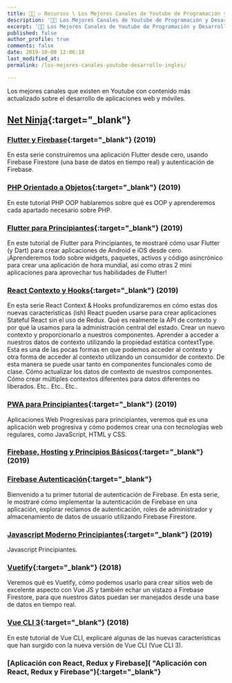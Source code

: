 ```yaml
---
title: 👨‍🚀 ▷ Recursos \ Los Mejores Canales de Youtube de Programación y Desarrollo Web
description: '👩‍💻 Los Mejores Canales de Youtube de Programación y Desarrollo Web Móvil en Inglés'
excerpt: '👩‍💻 Los Mejores Canales de Youtube de Programación y Desarrollo Web Móvil en Inglés'
published: false
author_profile: true
comments: false
date: 2019-10-08 12:06:18
last_modified_at: 
permalink: /los-mejores-canales-youtube-desarrollo-ingles/

---
```


Los mejores canales que existen en Youtube con contenido más actualizado sobre el desarrollo de aplicaciones web y móviles.

## [Net Ninja](https://www.youtube.com/channel/UCW5YeuERMmlnqo4oq8vwUpg){:target="_blank"}

### [Flutter y Firebase](https://www.youtube.com/playlist?list=PL4cUxeGkcC9j--TKIdkb3ISfRbJeJYQwC "Flutter y Firebase"){:target="_blank"} (2019)

En esta serie construiremos una aplicación Flutter desde cero, usando Firebase Firestore (una base de datos en tiempo real) y autenticación de Firebase.

### [PHP Orientado a Objetos](https://www.youtube.com/playlist?list=PL4cUxeGkcC9hNpT-yVAYxNWOmxjxL51Hy "PHP Orientado a Objetos"){:target="_blank"} (2019)

En este tutorial PHP OOP hablaremos sobre qué es OOP y aprenderemos cada apartado necesario sobre PHP.

### [Flutter para Principiantes](https://www.youtube.com/playlist?list=PL4cUxeGkcC9jLYyp2Aoh6hcWuxFDX6PBJ "Flutter para Principiantes"){:target="_blank"} (2019)

En este tutorial de Flutter para Principiantes, te mostraré cómo usar Flutter (y Dart) para crear aplicaciones de Android e iOS desde cero. ¡Aprenderemos todo sobre widgets, paquetes, activos y código asincrónico para crear una aplicación de hora mundial, así como otras 2 mini aplicaciones para aprovechar tus habilidades de Flutter!

### [React Contexto y Hooks](https://www.youtube.com/playlist?list=PL4cUxeGkcC9hNokByJilPg5g9m2APUePI "React Contexto y Hooks"){:target="_blank"} (2019)

En esta serie React Context & Hooks profundizaremos en cómo estas dos nuevas características (ish) React pueden usarse para crear aplicaciones Stateful React sin el uso de Redux. Qué es realmente la API de contexto y por qué la usamos para la administración central del estado. Crear un nuevo contexto y proporcionarlo a nuestros componentes. Aprender a acceder a nuestros datos de contexto utilizando la propiedad estática contextType. Esta es una de las pocas formas en que podemos acceder al contexto y otra forma de acceder al contexto utilizando un consumidor de contexto. De esta manera se puede usar tanto en componentes funcionales como de clase. Cómo actualizar los datos de contexto de nuestros componentes. Cómo crear múltiples contextos diferentes para datos diferentes no liberados. Etc.. Etc.. Etc..

### [PWA para Principiantes](https://www.youtube.com/playlist?list=PL4cUxeGkcC9gTxqJBcDmoi5Q2pzDusSL7 "PWA para Principiantes"){:target="_blank"} (2019)

Aplicaciones Web Progresivas para principiantes, veremos qué es una aplicación web progresiva y cómo podemos crear una con tecnologías web regulares, como JavaScript, HTML y CSS.

### [Firebase, Hosting y Principios Básicos](https://www.youtube.com/playlist?list=PL4cUxeGkcC9he0kHAyiyr3dDO2xw0NWoP "Firebase, Hosting y Principios Básicos"){:target="_blank"} (2019)
### [Firebase Autenticación](https://www.youtube.com/playlist?list=PL4cUxeGkcC9jUPIes_B8vRjn1_GaplOPQ "Firebase Autenticación"){:target="_blank"}

Bienvenido a tu primer tutorial de autenticación de Firebase. En esta serie, le mostraré cómo implementar la autenticación de Firebase en una aplicación, explorar reclamos de autenticación, roles de administrador y almacenamiento de datos de usuario utilizando Firebase Firestore.

### [Javascript Moderno Principiantes](https://www.youtube.com/playlist?list=PL4cUxeGkcC9haFPT7J25Q9GRB_ZkFrQAc "Javascript Moderno"){:target="_blank"} (2019)

Javascript Principiantes.

### [Vuetify](https://www.youtube.com/playlist?list=PL4cUxeGkcC9g0MQZfHwKcuB0Yswgb3gA5 "Vuetify"){:target="_blank"} (2018)

Veremos qué es Vuetify, cómo podemos usarlo para crear sitios web de excelente aspecto con Vue JS y también echar un vistazo a Firebase Firestore, para que nuestros datos puedan ser manejados desde una base de datos en tiempo real.

### [Vue CLI 3](https://www.youtube.com/playlist?list=PL4cUxeGkcC9iCKx06qSncuvEPZ7x1UnKD "Vue CLI 3"){:target="_blank"} (2018)

En este tutorial de Vue CLI, explicaré algunas de las nuevas características que han surgido con la nueva versión de Vue CLI (Vue CLI 3).

### [Aplicación con React, Redux y Firebase]( "Aplicación con React, Redux y Firebase"){:target="_blank"}